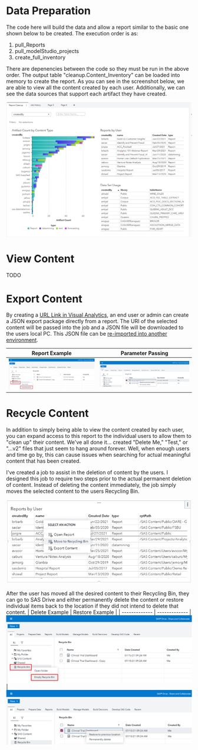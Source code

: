 # Data Preparation
The code here will build the data and allow a report similar to the basic one shown below to be created. The execution order is as:

1. pull_Reports
2. pull_modelStudio_projects
3. create_full_inventory

There are depenencies between the code so they must be run in the above order. The output table "cleanup.Content_Inventory" can be loaded into memory to create the report. As you can see in the screenshot below, we are able to view all the content created by each user. Additionally, we can see the data sources that support each artifact they have created.  

![Example Cleanup Report](/cleanup_report.png "cleanup image")

# View Content

TODO

# Export Content

By creating a [URL Link in Visual Analytics](https://go.documentation.sas.com/doc/en/vacdc/8.5/vareportdata/p0qqtmobryw64un1922tyxumhv4a.htm#p17slquu0nhg4an19rvlurtkgk38), an end user or admin can create a JSON export package directly from a report. The URI of the selected content will be passed into the job and a JSON file will be downloaded to the users local PC. This JSON file can be [re-imported into another environment](https://go.documentation.sas.com/doc/en/calcdc/3.5/calpromotion/n0djzpossyj6rrn1vvi1wfvp2qhp.htm#p1h997oay4wsjon1uby6m99zzhsx).  

| Report Example | Parameter Passing |
| ------------- | ------------- |
![Export Content](/recycle_content.png "Delete")|![Parameter Example](/restore_content.png "Restore")


# Recycle Content
In addition to simply being able to view the content created by each user, you can expand access to this report to the individual users to allow them to "clean up" their content. We've all done it... created "Delete Me," "Test," or "...v2" files that just seem to hang around forever. Well, when enough users and time go by, this can cause issues when searching for actual meaningful content that has been created.

I've created a job to assist in the deletion of content by the users. I designed this job to require two steps prior to the actual permanent deletion of content. Instead of deleting the content immediately, the job simply moves the selected content to the users Recycling Bin. 

![Move To Recycle Bin](/Move-to-Recycle.png "recycleBin image")

After the user has moved all the desired content to their Recycling Bin, they can go to SAS Drive and either permanently delete the content or restore individual items back to the location if they did not intend to delete that content.
| Delete Example | Restore Example |
| ------------- | ------------- |
![Permanently Delete Content](/recycle_content.png "Delete")|![Restore Content](/restore_content.png "Restore")

